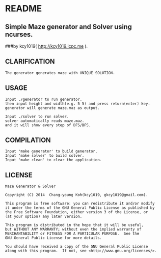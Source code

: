 # README

## Simple Maze generator and Solver using ncurses.
###by kcy1019( http://kcy1019.icpc.me ).

## CLARIFICATION
	The generator generates maze with UNIQUE SOLUTION.

## USAGE

	Input ./generator to run generator.
	then input height and width(e.g. 5 5) and press return(enter) key.
	generator will generate maze.maz as output.

	Input ./solver to run solver.
	solver automatically reads maze.maz.
	and it will show every step of DFS/BFS.

## COMPILATION

	Input 'make generator' to build generator.
	Input 'make solver' to build solver.
	Input 'make clean' to clear the application.

## LICENSE

	Maze Generator & Solver

    Copyright (C) 2014  Chang-young Koh(kcy1019, gkcy1019@gmail.com).

    This program is free software: you can redistribute it and/or modify
    it under the terms of the GNU General Public License as published by
    the Free Software Foundation, either version 3 of the License, or
    (at your option) any later version.

    This program is distributed in the hope that it will be useful,
    but WITHOUT ANY WARRANTY; without even the implied warranty of
    MERCHANTABILITY or FITNESS FOR A PARTICULAR PURPOSE.  See the
    GNU General Public License for more details.

    You should have received a copy of the GNU General Public License
    along with this program.  If not, see <http://www.gnu.org/licenses/>.


